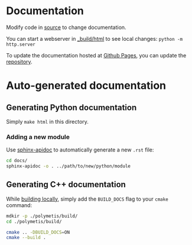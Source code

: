 # Documentation

Modify code in [source](./source) to change documentation.

You can start a webserver in [_build/html](_build/html) to see local changes: `python -m http.server`

To update the documentation hosted at [Github Pages](https://polymetis-docs.github.io/), you
can update the [repository](https://github.com/polymetis-docs/polymetis-docs.github.io).

# Auto-generated documentation

## Generating Python documentation

Simply `make html` in this directory.

### Adding a new module

Use [sphinx-apidoc](https://www.sphinx-doc.org/en/master/man/sphinx-apidoc.html) to automatically generate a new `.rst` file:

```bash
cd docs/
sphinx-apidoc -o . ../path/to/new/python/module
```

## Generating C++ documentation

While [building locally](../polymetis/README.md), simply add the `BUILD_DOCS` flag to your `cmake` command:

```bash
mdkir -p ./polymetis/build/
cd ./polymetis/build/

cmake .. -DBUILD_DOCS=ON
cmake --build .
```
